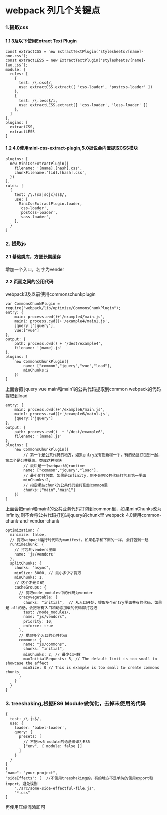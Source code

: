 # webpack 列几个关键点
### 1.提取css
#### 1.1 3及以下使用Extract Text Plugin
```
const extractCSS = new ExtractTextPlugin('stylesheets/[name]-one.css');
const extractLESS = new ExtractTextPlugin('stylesheets/[name]-two.css');
module: {
  rules: [
    {
      test: /\.css$/,
      use: extractCSS.extract([ 'css-loader', 'postcss-loader' ])
    },
    {
      test: /\.less$/i,
      use: extractLESS.extract([ 'css-loader', 'less-loader' ])
    },
  ]
},
plugins: [
  extractCSS,
  extractLESS
]
```
#### 1.2 4.0使用mini-css-extract-plugin,5.0据说会内置提取CSS模块
```
plugins: [
  new MiniCssExtractPlugin({
    filename: '[name].[hash].css',
    chunkFilename:'[id].[hash].css',
  })
],
rules: [
  {
    test: /\.(sa|sc|c)ss$/,
    use: [
      MiniCssExtractPlugin.loader,
      'css-loader',
      'postcss-loader',
      'sass-loader',
    ],
  }
]
```
### 2. 提取js
#### 2.1 基础类库，方便长期缓存
增加一个入口，名字为vender
#### 2.2 页面之间的公用代码
webpack3及以前使用commonschunkplugin
```
var CommonsChunkPlugin = require("webpack/lib/optimize/CommonsChunkPlugin");
entry: {
    main: process.cwd()+'/example4/main.js',
    main1: process.cwd()+'/example4/main1.js',
    jquery:["jquery"],
    vue:["vue"]
},
output: {
    path: process.cwd() + '/dest/example4',
    filename: '[name].js'
},
plugins: [
    new CommonsChunkPlugin({
        name: ["common","jquery","vue","load"],
        minChunks:2
    })
]
```
上面会把 jquery vue main和main1的公共代码提取到common  webpack的代码提取到load
```
entry: {
    main: process.cwd()+'/example6/main.js',
    main1: process.cwd()+'/example6/main1.js',
    jquery:["jquery"]
},
output: {
    path: process.cwd()  + '/dest/example6',
    filename: '[name].js'
},
plugins: [
    new CommonsChunkPlugin({
        // 第一个是公共代码的地方，如果entry没有则新增一个，有的话就打包到一起，第二个是公共框架、类库这种模块
        // 最后是一个webpack的runtime
        name: ["common","jquery","load"],
        // 最小化打包数，如果是Infinity，则不会吧公共代码打包到第一里面
        minChunks:2,
        // 指定哪些chunk的公共代码会打包到common里
        chunks:["main","main1"]
    })
]
```
上面会把main和main1的公共业务代码打包到common里，如果minChunks改为Infinity,则不会将公共代码打包进jquery的chunk里
webpack 4.0使用common-chunk-and-vendor-chunk
```
optimization: {
  minimize: false,
  // 提取webpack运行时代码为manifest，如果名字和下面的一样，会打包到一起
  runtimeChunk: {
    // 打包到venders里面
    name: 'js/vendors'
  },
  splitChunks: {
    chunks: "async",
    minSize: 3000, // 最小多少才提取
    minChunks: 1,
    // 这个才是关键
    cacheGroups: {
      // 提取node_modules中的代码为vender
      crazyvegetable: {
        chunks: "initial",  // 从入口开始，提取多个entry里面共有的代码，如果是 all的话，会把所有入口和动态加载的代码都打包进
        test: /node_modules/,
        name: "js/vendors",
        priority: 10,
        enforce: true
      },
      // 提取多个入口的公共代码
      commons: {
        name: "js/commons",
        chunks: "initial",
        minChunks: 2, // 最少公用数
        maxInitialRequests: 5, // The default limit is too small to showcase the effect
        minSize: 0 // This is example is too small to create commons chunks
      }
    }
  }
}

```
### 3. treeshaking,根据ES6 Module做优化，去掉未使用的代码
```
{
  test: /\.js$/,
  use: {
    loader: 'babel-loader',
    query: {
      presets: [
        // 不把es6 module的语法编译为ES5
        ["env", { module: false }]
      ]
    }
  }
}
{
"name": "your-project",
"sideEffects": [  //不使用treeshaking的，有的地方不是单纯的使用export和import，避免误删
    "./src/some-side-effectful-file.js",
    "*.css"  
]
```
再使用压缩混淆即可
  
